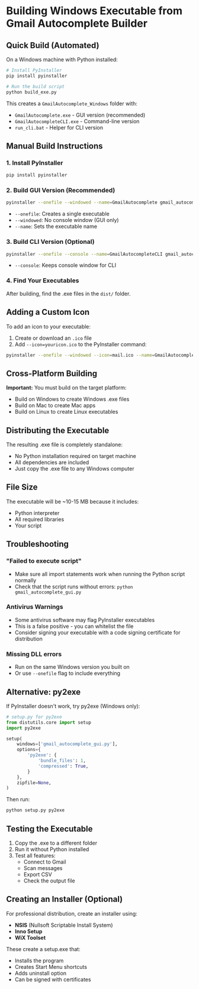 # Building Windows Executable from Gmail Autocomplete Builder

## Quick Build (Automated)

On a Windows machine with Python installed:

```bash
# Install PyInstaller
pip install pyinstaller

# Run the build script
python build_exe.py
```

This creates a `GmailAutocomplete_Windows` folder with:
- `GmailAutocomplete.exe` - GUI version (recommended)
- `GmailAutocompleteCLI.exe` - Command-line version
- `run_cli.bat` - Helper for CLI version

## Manual Build Instructions

### 1. Install PyInstaller

```bash
pip install pyinstaller
```

### 2. Build GUI Version (Recommended)

```bash
pyinstaller --onefile --windowed --name=GmailAutocomplete gmail_autocomplete_gui.py
```

- `--onefile`: Creates a single executable
- `--windowed`: No console window (GUI only)
- `--name`: Sets the executable name

### 3. Build CLI Version (Optional)

```bash
pyinstaller --onefile --console --name=GmailAutocompleteCLI gmail_autocomplete_builder.py
```

- `--console`: Keeps console window for CLI

### 4. Find Your Executables

After building, find the .exe files in the `dist/` folder.

## Adding a Custom Icon

To add an icon to your executable:

1. Create or download an `.ico` file
2. Add `--icon=youricon.ico` to the PyInstaller command:

```bash
pyinstaller --onefile --windowed --icon=mail.ico --name=GmailAutocomplete gmail_autocomplete_gui.py
```

## Cross-Platform Building

**Important:** You must build on the target platform:
- Build on Windows to create Windows .exe files
- Build on Mac to create Mac apps
- Build on Linux to create Linux executables

## Distributing the Executable

The resulting .exe file is completely standalone:
- No Python installation required on target machine
- All dependencies are included
- Just copy the .exe file to any Windows computer

## File Size

The executable will be ~10-15 MB because it includes:
- Python interpreter
- All required libraries
- Your script

## Troubleshooting

### "Failed to execute script"
- Make sure all import statements work when running the Python script normally
- Check that the script runs without errors: `python gmail_autocomplete_gui.py`

### Antivirus Warnings
- Some antivirus software may flag PyInstaller executables
- This is a false positive - you can whitelist the file
- Consider signing your executable with a code signing certificate for distribution

### Missing DLL errors
- Run on the same Windows version you built on
- Or use `--onefile` flag to include everything

## Alternative: py2exe

If PyInstaller doesn't work, try py2exe (Windows only):

```python
# setup.py for py2exe
from distutils.core import setup
import py2exe

setup(
    windows=['gmail_autocomplete_gui.py'],
    options={
        'py2exe': {
            'bundle_files': 1,
            'compressed': True,
        }
    },
    zipfile=None,
)
```

Then run:
```bash
python setup.py py2exe
```

## Testing the Executable

1. Copy the .exe to a different folder
2. Run it without Python installed
3. Test all features:
   - Connect to Gmail
   - Scan messages
   - Export CSV
   - Check the output file

## Creating an Installer (Optional)

For professional distribution, create an installer using:
- **NSIS** (Nullsoft Scriptable Install System)
- **Inno Setup**
- **WiX Toolset**

These create a setup.exe that:
- Installs the program
- Creates Start Menu shortcuts
- Adds uninstall option
- Can be signed with certificates
